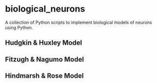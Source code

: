 # biological_neurons
A collection of Python scripts to implement biological models of neurons using Python. 

## Hudgkin & Huxley Model



## Fitzugh & Nagumo Model



## Hindmarsh & Rose Model
